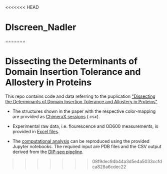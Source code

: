 <<<<<<< HEAD
# DIscreen_Nadler
=======
# Dissecting the Determinants of Domain Insertion Tolerance and Allostery in Proteins

This repo contains code and data referring to the puplication ["Dissecting the Determinants of Domain Insertion Tolerance and Allostery in Proteins"](https://www.biorxiv.org/content/10.1101/2023.04.11.536407v1)

* The structures shown in the paper with the respective color-mapping are provided as [ChimeraX sessions](structures) (.csx).
  
* Experimental raw data, i.e. flourescence and OD600 measurements, is provided in [Excel files](experimental_rawdata).
  
* The [computational analysis](analysis) can be reproduced using the provided Jupyter notebooks. The required input are PDB files and the CSV output derived from the [DIP-seq pipeline](https://github.com/SavageLab/dipseq).

>>>>>>> 08f9dec94b44a3d5e4a5033ccfdca828a6cdec22
